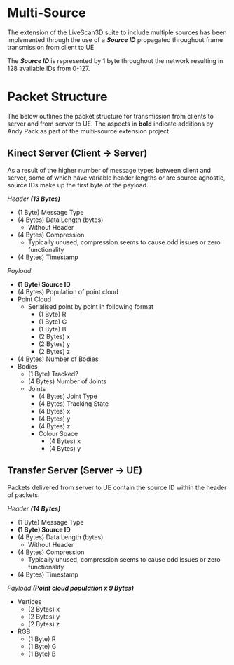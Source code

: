 # Multi-Source

The extension of the LiveScan3D suite to include multiple sources has been implemented through the use of a ***Source ID*** propagated throughout frame transmission from client to UE. 

The ***Source ID*** is represented by 1 byte throughout the network resulting in 128 available IDs from 0-127.

# Packet Structure

The below outlines the packet structure for transmission from clients to server and from server to UE. The aspects in **bold** indicate additions by Andy Pack as part of the multi-source extension project.

## Kinect Server (Client -> Server)

As a result of the higher number of message types between client and server, some of which have variable header lengths or are source agnostic, source IDs make up the first byte of the payload.

*Header **(13 Bytes)***

* (1 Byte) Message Type
* (4 Bytes) Data Length (bytes)
    - Without Header
* (4 Bytes) Compression
    - Typically unused, compression seems to cause odd issues or zero functionality
* (4 Bytes) Timestamp

*Payload*

* **(1 Byte) Source ID**
* (4 Bytes) Population of point cloud
* Point Cloud
    - Serialised point by point in following format
        - (1 Byte) R
        - (1 Byte) G
        - (1 Byte) B
        - (2 Bytes) x
        - (2 Bytes) y
        - (2 Bytes) z
* (4 Bytes) Number of Bodies
* Bodies
    - (1 Byte) Tracked?
    - (4 Bytes) Number of Joints
    - Joints
        - (4 Bytes) Joint Type
        - (4 Bytes) Tracking State
        - (4 Bytes) x
        - (4 Bytes) y
        - (4 Bytes) z
        - Colour Space
            - (4 Bytes) x
            - (4 Bytes) y

## Transfer Server (Server -> UE)

Packets delivered from server to UE contain the source ID within the header of packets.

*Header **(14 Bytes)***

* (1 Byte) Message Type
* **(1 Byte) Source ID**
* (4 Bytes) Data Length (bytes)
    - Without Header
* (4 Bytes) Compression
    - Typically unused, compression seems to cause odd issues or zero functionality
* (4 Bytes) Timestamp

*Payload **(Point cloud population x 9 Bytes)***

* Vertices
    - (2 Bytes) x
    - (2 Bytes) y
    - (2 Bytes) z
* RGB
    - (1 Byte) R
    - (1 Byte) G
    - (1 Byte) B